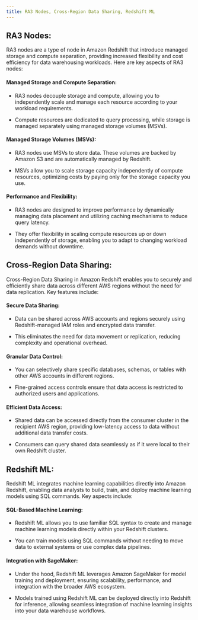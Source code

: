 ```yaml
---
title: RA3 Nodes, Cross-Region Data Sharing, Redshift ML
---
```

## RA3 Nodes:

RA3 nodes are a type of node in Amazon Redshift that introduce managed storage and compute separation, providing increased flexibility and cost efficiency for data warehousing workloads. Here are key aspects of RA3 nodes:

#### **Managed Storage and Compute Separation**:

- RA3 nodes decouple storage and compute, allowing you to independently scale and manage each resource according to your workload requirements.

- Compute resources are dedicated to query processing, while storage is managed separately using managed storage volumes (MSVs).
#### **Managed Storage Volumes (MSVs)**:

- RA3 nodes use MSVs to store data. These volumes are backed by Amazon S3 and are automatically managed by Redshift.

- MSVs allow you to scale storage capacity independently of compute resources, optimizing costs by paying only for the storage capacity you use.
#### **Performance and Flexibility**:

- RA3 nodes are designed to improve performance by dynamically managing data placement and utilizing caching mechanisms to reduce query latency.

- They offer flexibility in scaling compute resources up or down independently of storage, enabling you to adapt to changing workload demands without downtime.

## Cross-Region Data Sharing:

Cross-Region Data Sharing in Amazon Redshift enables you to securely and efficiently share data across different AWS regions without the need for data replication. Key features include:

#### **Secure Data Sharing**:

- Data can be shared across AWS accounts and regions securely using Redshift-managed IAM roles and encrypted data transfer.

- This eliminates the need for data movement or replication, reducing complexity and operational overhead.
#### **Granular Data Control**:

- You can selectively share specific databases, schemas, or tables with other AWS accounts in different regions.

- Fine-grained access controls ensure that data access is restricted to authorized users and applications.

#### **Efficient Data Access**:

- Shared data can be accessed directly from the consumer cluster in the recipient AWS region, providing low-latency access to data without additional data transfer costs.

- Consumers can query shared data seamlessly as if it were local to their own Redshift cluster.

## Redshift ML:

Redshift ML integrates machine learning capabilities directly into Amazon Redshift, enabling data analysts to build, train, and deploy machine learning models using SQL commands. Key aspects include:

#### **SQL-Based Machine Learning**:

- Redshift ML allows you to use familiar SQL syntax to create and manage machine learning models directly within your Redshift clusters.

- You can train models using SQL commands without needing to move data to external systems or use complex data pipelines.

#### **Integration with SageMaker**:

- Under the hood, Redshift ML leverages Amazon SageMaker for model training and deployment, ensuring scalability, performance, and integration with the broader AWS ecosystem.

- Models trained using Redshift ML can be deployed directly into Redshift for inference, allowing seamless integration of machine learning insights into your data warehouse workflows.